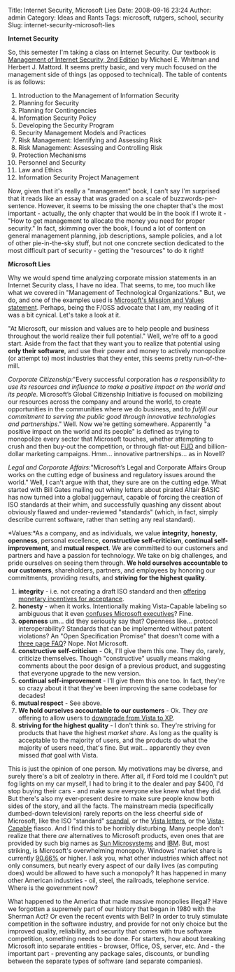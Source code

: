 Title: Internet Security, Microsoft Lies
Date: 2008-09-16 23:24
Author: admin
Category: Ideas and Rants
Tags: microsoft, rutgers, school, security
Slug: internet-security-microsoft-lies

**Internet Security**

So, this semester I'm taking a class on Internet Security. Our textbook
is [Management of Internet Security, 2nd Edition][] by Michael E.
Whitman and Herbert J. Mattord. It seems pretty basic, and very much
focused on the management side of things (as opposed to technical). The
table of contents is as follows:

1.  Introduction to the Management of Information Security
2.  Planning for Security
3.  Planning for Contingencies
4.  Information Security Policy
5.  Developing the Security Program
6.  Security Management Models and Practices
7.  Risk Management: Identifying and Assessing Risk
8.  Risk Management: Assessing and Controlling Risk
9.  Protection Mechanisms
10. Personnel and Security
11. Law and Ethics
12. Information Security Project Management

Now, given that it's really a "management" book, I can't say I'm
surprised that it reads like an essay that was graded on a scale of
buzzwords-per-sentence. However, it seems to be missing the one chapter
that's the most important - actually, the only chapter that would be in
the book if I wrote it - "How to get management to allocate the money
you need for proper security." In fact, skimming over the book, I found
a lot of content on general management planning, job descriptions,
sample policies, and a lot of other pie-in-the-sky stuff, but not one
concrete section dedicated to the most difficult part of security -
getting the "resources" to do it right!

**Microsoft Lies**

Why we would spend time analyzing corporate mission statements in an
Internet Security class, I have no idea. That seems, to me, too much
like what we covered in "Management of Technological Organizations."
But, we do, and one of the examples used is [Microsoft's Mission and
Values statement][]. Perhaps, being the F/OSS advocate that I am, my
reading of it was a bit cynical. Let's take a look at it.

"At Microsoft, our mission and values are to help people and business
throughout the world realize their full potential." Well, we're off to a
good start. Aside from the fact that they want you to realize that
potential using **only their software**, and use their power and money
to actively monopolize (or attempt to) most industries that they enter,
this seems pretty run-of-the-mill.

*Corporate Citizenship:*"Every successful corporation has *a
responsibility to use its resources and influence to make a positive
impact on the world and its people*. Microsoft’s Global Citizenship
Initiative is focused on mobilizing our resources across the company and
around the world, to create opportunities in the communities where we do
business, and to *fulfill our commitment to serving the public good
through innovative technologies and partnerships*." Well. Now we're
getting somewhere. Apparently "a positive impact on the world and its
people" is defined as trying to monopolize every sector that Microsoft
touches, whether attempting to crush and then buy-out the competition,
or through flat-out [FUD][] and billion-dollar marketing campaigns.
Hmm... innovative partnerships... as in Novell?

*Legal and Corporate Affairs:*"Microsoft’s Legal and Corporate Affairs
Group works on the cutting edge of business and regulatory issues around
the world." Well, I can't argue with that, they sure are on the cutting
edge. What started with Bill Gates mailing out whiny letters about
pirated Altair BASIC has now turned into a global juggernaut, capable of
forcing the creation of ISO standards at their whim, and successfully
quashing any dissent about obviously flawed and under-reviewed
"standards" (which, in fact, simply describe current software, rather
than setting any real standard).

*Values:*As a company, and as individuals, we value **integrity**,
**honesty**, **openness**, personal excellence, **constructive
self-criticism**, **continual self-improvement**, and **mutual
respect**. We are committed to our customers and partners and have a
passion for technology. We take on big challenges, and pride ourselves
on seeing them through. **We hold ourselves accountable to our
customers**, shareholders, partners, and employees by honoring our
commitments, providing results, and **striving for the highest
quality**.

1.  **integrity** - i.e. not creating a draft ISO standard and then
    [offering monetary incentives for acceptance][].
2.  **honesty** - when it works. Intentionally making Vista-Capable
    labeling so ambiguous that it even [confuses Microsoft
    executives][]? Fine.
3.  **openness** um... did they seriously say that? Openness like...
    protocol interoperability? Standards that can be implemented without
    patent violations? An "Open Specification Promise" that doesn't come
    with a [three page FAQ][]? Nope. Not Microsoft.
4.  **constructive self-criticism** - Ok, I'll give them this one. They
    do, rarely, criticize themselves. Though "constructive" usually
    means making comments about the poor design of a previous product,
    and suggesting that everyone upgrade to the new version.
5.  **continual self-improvement** - I'll give them this one too. In
    fact, they're so crazy about it that they've been improving the same
    codebase for decades!
6.  **mutual respect** - See above.
7.  **We hold ourselves accountable to our customers** - Ok. They *are*
    offering to allow users to [downgrade from Vista to XP][].
8.  **striving for the highest quality** - I don't think so. They're
    striving for products that have the highest *market share*. As long
    as the quality is acceptable to the majority of users, and the
    products do what the majority of users need, that's fine. But
    wait... apparently they even missed *that* goal with Vista.

This is just the opinion of one person. My motivations may be diverse,
and surely there's a bit of zealotry in there. After all, if Ford told
me I couldn't put fog lights on my car myself, I had to bring it to the
dealer and pay $400, I'd stop buying their cars - and make sure everyone
else knew what they did. But there's also my ever-present desire to make
sure people know both sides of the story, and all the facts. The
mainstream media (specifically dumbed-down television) rarely reports on
the less cheerful side of Microsoft, like the ISO "standard"
[scandal][offering monetary incentives for acceptance], or the [Vista
letters][confuses Microsoft executives], or the [Vista-Capable][]
fiasco. And I find this to be horribly disturbing. Many people don't
realize that there *are* alternatives to Microsoft products, even ones
that are provided by such big names as [Sun Microsystems][] and [IBM][].
But, most striking, is Microsoft's overwhelming monopoly. Windows'
market share is currently [90.66%][] or higher. I ask you, what other
industries which affect not only consumers, but nearly every aspect of
our daily lives (as computing does) would be allowed to have such a
monopoly? It has happened in many other American industries - oil,
steel, the railroads, telephone service. Where is the government now?

What happened to the America that made massive monopolies illegal? Have
we forgotten a supremely part of our history that began in 1980 with the
Sherman Act? Or even the recent events with Bell? In order to truly
stimulate competition in the software industry, and provide for not only
choice but the improved quality, reliability, and security that comes
with true software competition, something needs to be done. For
starters, how about breaking Microsoft into separate entities - browser,
Office, OS, server, etc. And - the important part - preventing any
package sales, discounts, or bundling between the separate types of
software (and separate companies).

  [Management of Internet Security, 2nd Edition]: http://search.barnesandnoble.com/booksearch/isbninquiry.asp?ean=1423901304
  [Microsoft's Mission and Values statement]: http://www.microsoft.com/About/default.mspx
  [FUD]: http://en.wikipedia.org/wiki/Fear,_uncertainty_and_doubt
  [offering monetary incentives for acceptance]: http://www.networkworld.com/news/2007/083007-microsoft-employee-offered-incentives-for.html
  [confuses Microsoft executives]: http://www.nytimes.com/2008/03/09/business/09digi.html?_r=1&oref=slogin
  [three page FAQ]: http://www.microsoft.com/interop/osp/default.mspx
  [downgrade from Vista to XP]: http://download.microsoft.com/download/5/f/4/5f4c83d3-833e-4f11-8cbd-699b0c164182/royaltyoemreferencesheet.pdf
  [Vista-Capable]: http://yro.slashdot.org/article.pl?sid=08/04/22/2032232&from=rss
  [Sun Microsystems]: http://www.sun.com
  [IBM]: http://www.ibm.com
  [90.66%]: http://marketshare.hitslink.com/report.aspx?qprid=8
